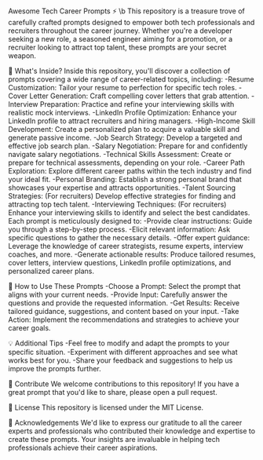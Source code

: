 Awesome Tech Career Prompts ⚡ \b
This repository is a treasure trove of carefully crafted prompts designed to empower both tech professionals and recruiters throughout the career journey. Whether you're a developer seeking a new role, a seasoned engineer aiming for a promotion, or a recruiter looking to attract top talent, these prompts are your secret weapon.

🎯 What's Inside?
Inside this repository, you'll discover a collection of prompts covering a wide range of career-related topics, including:
    -Resume Customization: Tailor your resume to perfection for specific tech roles.
    -Cover Letter Generation: Craft compelling cover letters that grab attention.
    -Interview Preparation: Practice and refine your interviewing skills with realistic mock interviews.
    -LinkedIn Profile Optimization: Enhance your LinkedIn profile to attract recruiters and hiring managers.
    -High-Income Skill Development: Create a personalized plan to acquire a valuable skill and generate passive income.
    -Job Search Strategy: Develop a targeted and effective job search plan.
    -Salary Negotiation: Prepare for and confidently navigate salary negotiations.
    -Technical Skills Assessment: Create or prepare for technical assessments, depending on your role.
    -Career Path Exploration: Explore different career paths within the tech industry and find your ideal fit.
    -Personal Branding: Establish a strong personal brand that showcases your expertise and attracts opportunities.
    -Talent Sourcing Strategies: (For recruiters) Develop effective strategies for finding and attracting top tech talent.
    -Interviewing Techniques: (For recruiters) Enhance your interviewing skills to identify and select the best candidates.
Each prompt is meticulously designed to:
    -Provide clear instructions: Guide you through a step-by-step process.
    -Elicit relevant information: Ask specific questions to gather the necessary details.
    -Offer expert guidance: Leverage the knowledge of career strategists, resume experts, interview coaches, and more.
    -Generate actionable results: Produce tailored resumes, cover letters, interview questions, LinkedIn profile optimizations, and personalized career plans.

🚀 How to Use These Prompts
    -Choose a Prompt: Select the prompt that aligns with your current needs.
    -Provide Input: Carefully answer the questions and provide the requested information.
    -Get Results: Receive tailored guidance, suggestions, and content based on your input.
    -Take Action: Implement the recommendations and strategies to achieve your career goals.

💡 Additional Tips
    -Feel free to modify and adapt the prompts to your specific situation.
    -Experiment with different approaches and see what works best for you.
    -Share your feedback and suggestions to help us improve the prompts further.

🙌 Contribute
We welcome contributions to this repository! If you have a great prompt that you'd like to share, please open a pull request.

📄 License
This repository is licensed under the MIT License.

🙏 Acknowledgements
We'd like to express our gratitude to all the career experts and professionals who contributed their knowledge and expertise to create these prompts. Your insights are invaluable in helping tech professionals achieve their career aspirations.

